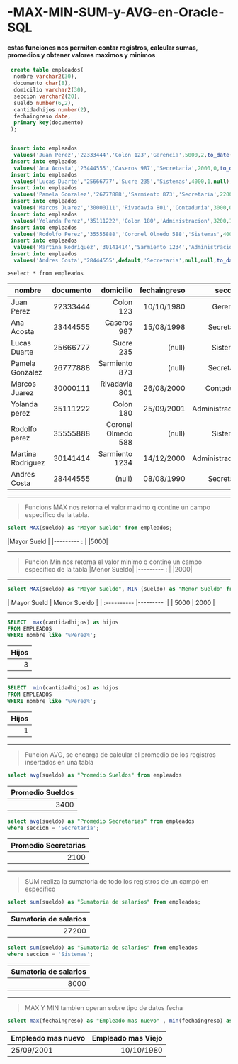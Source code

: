 # -MAX-MIN-SUM-y-AVG-en-Oracle-SQL
#### estas funciones nos permiten contar registros, calcular sumas, promedios y obtener valores maximos y minimos

```sql
 create table empleados(
  nombre varchar2(30),
  documento char(8),
  domicilio varchar2(30),
  seccion varchar2(20),
  sueldo number(6,2),
  cantidadhijos number(2),
  fechaingreso date,
  primary key(documento)
 );


 insert into empleados
  values('Juan Perez','22333444','Colon 123','Gerencia',5000,2,to_date('10/10/1980','dd/mm/yyyy'));
 insert into empleados
  values('Ana Acosta','23444555','Caseros 987','Secretaria',2000,0,to_date('15/08/1998','dd/mm/yyyy'));
 insert into empleados
  values('Lucas Duarte','25666777','Sucre 235','Sistemas',4000,1,null);
 insert into empleados
  values('Pamela Gonzalez','26777888','Sarmiento 873','Secretaria',2200,3,null);
 insert into empleados
  values('Marcos Juarez','30000111','Rivadavia 801','Contaduria',3000,0,to_date('26/08/2000','dd/mm/yyyy'));
 insert into empleados
  values('Yolanda Perez','35111222','Colon 180','Administracion',3200,1,to_date('25/09/2001','dd/mm/yyyy'));
 insert into empleados
  values('Rodolfo Perez','35555888','Coronel Olmedo 588','Sistemas',4000,3,null);
 insert into empleados
  values('Martina Rodriguez','30141414','Sarmiento 1234','Administracion',3800,4,to_date('14/12/2000','dd/mm/yyyy'));
 insert into empleados
  values('Andres Costa','28444555',default,'Secretaria',null,null,to_date('08/08/1990','dd/mm/yyyy'));
  ```
  
    
    >select * from empleados

 | nombre            | documento           |   domicilio   |  fechaingreso   |  seccion   |  sueldo  |  Cantidad  |
 | ------------------|:----------------:|----------------:| ---------:| -----------:| ------------------:| --------:|
 | Juan Perez | 22333444 |  Colon 123   | 10/10/1980 | Gerencia | 5000| 2|
 | Ana Acosta | 23444555 |  Caseros 987   | 15/08/1998 | Secretaria | 2000|0|
 | Lucas Duarte | 25666777|  Sucre 235   | (null)  | Sistemas | 4000|1|
 | Pamela Gonzalez | 26777888 |  Sarmiento 873   | (null)  | Secretaria | 2200| 3|
 | Marcos Juarez | 30000111 |  Rivadavia 801   | 26/08/2000  | Contaduria | 3000| 0|
 | Yolanda perez | 35111222 |  Colon 180   | 25/09/2001  | Administracion | 3200| 1 | 
 | Rodolfo perez | 35555888 |  Coronel Olmedo 588  | (null) | Sistemas | 4000| 3 |
 | Martina Rodriguez | 30141414 |  Sarmiento 1234  | 14/12/2000  | Administracion | 3800| 4|
 | Andres Costa | 28444555 |  (null) | 08/08/1990  | Secretaria | (null)| (null)|
 
 ___
 > Funcions MAX nos retorna el valor maximo q contine un campo especifico de la tabla.

```sql
select MAX(sueldo) as "Mayor Sueldo" from empleados;
```

|Mayor Sueld |
|--------- : |
|5000|

___
>Funcion Min nos retorna el valor minimo q contine un campo especifico de la tabla
|Menor Sueldo|
|--------- : |
|2000|

___

```sql
select MAX(sueldo) as "Mayor Sueldo", MIN (sueldo) as "Menor Sueldo" from empleados;
```
| Mayor Sueld | Menor Sueldo |
| :---------- |--------- :|
| 5000 | 2000 |

___
```sql
SELECT  max(cantidadhijos) as hijos
FROM EMPLEADOS
WHERE nombre like '%Perez%';
```

|Hijos|
|----:|
|3|
___

```sql
SELECT  min(cantidadhijos) as hijos
FROM EMPLEADOS
WHERE nombre like '%Perez%';
```

|Hijos|
|----:|
|1|

___

>Funcion AVG, se encarga de calcular el promedio de los registros insertados en una tabla
```sql
select avg(sueldo) as "Promedio Sueldos" from empleados
```
|Promedio Sueldos|
|----:|
|3400|


```SQL
select avg(sueldo) as "Promedio Secretarias" from empleados
where seccion = 'Secretaria';
```

|Promedio Secretarias|
|----:|
|2100|

___
> SUM realiza la sumatoria de todo los registros de un campó en especifico

```SQL
select sum(sueldo) as "Sumatoria de salarios" from empleados;
```
|Sumatoria de salarios|
|----:|
|27200|


```sql
select sum(sueldo) as "Sumatoria de salarios" from empleados
where seccion = 'Sistemas';
```
|Sumatoria de salarios|
|----:|
|8000|

___

> MAX Y MIN tambien operan sobre tipo de datos fecha

```sql
select max(fechaingreso) as "Empleado mas nuevo" , min(fechaingreso) as "Empleado mas Viejo "from empleados;
```

| Empleado mas nuevo | Empleado mas Viejo |
| :----------------- | ------------------:|
| 25/09/2001 | 10/10/1980 |
